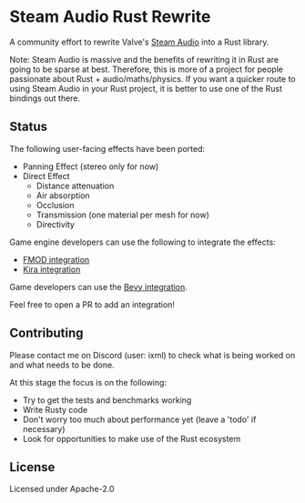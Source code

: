 # Steam Audio Rust Rewrite

A community effort to rewrite Valve's [Steam Audio] into a Rust library.

Note: Steam Audio is massive and the benefits of rewriting it in Rust are going to be sparse at best.
Therefore, this is more of a project for people passionate about Rust + audio/maths/physics.
If you want a quicker route to using Steam Audio in your Rust project, it is better to use one of the Rust bindings out there.

## Status

The following user-facing effects have been ported:
- Panning Effect (stereo only for now)
- Direct Effect
  - Distance attenuation
  - Air absorption
  - Occlusion
  - Transmission (one material per mesh for now)
  - Directivity

Game engine developers can use the following to integrate the effects:
- [FMOD integration]
- [Kira integration]

Game developers can use the [Bevy integration].

Feel free to open a PR to add an integration!

## Contributing

Please contact me on Discord (user: ixml) to check what is being worked on and what needs to be done.

At this stage the focus is on the following:
- Try to get the tests and benchmarks working
- Write Rusty code
- Don't worry too much about performance yet (leave a 'todo' if necessary)
- Look for opportunities to make use of the Rust ecosystem

## License

Licensed under Apache-2.0

[Steam Audio]: https://github.com/ValveSoftware/steam-audio
[FMOD integration]: https://crates.io/crates/phonon-fmod
[Kira integration]: https://crates.io/crates/phonon-kira
[Bevy integration]: https://github.com/GitGhillie/bevy_phonon
